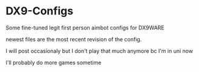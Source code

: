 # DX9-Configs

Some fine-tuned legit first person aimbot configs for DX9WARE

newest files are the most recent revision of the config.

I will post occasionaly but I don't play that much anymore bc I'm in uni now

I'll probably do more games sometime
